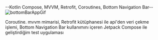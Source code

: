 --Kotlin Compose, MVVM, Retrofit, Coroutines, Bottom Navigation Bar--
![bottomBarAppGif](https://github.com/user-attachments/assets/504f4ee2-c9a9-48da-9d2e-186ce57c9da0)

Coroutine. mvvm mimarisi, Retrofit kütüphanesi ile api'den veri çekme işlemi, Bottom Navigation Bar kullanımını içeren Jetpack Compose ile geliştirdiğim test uygulaması

